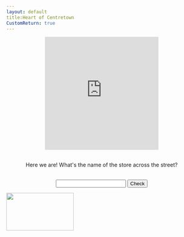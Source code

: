 ```yaml
---
layout: default
title:Heart of Centretown
CustomReturn: true
---
```


<div style="text-align:center">
<iframe src="https://www.google.com/maps/embed?pb=!1m18!1m12!1m3!1d4710.025622366988!2d-75.70739115844336!3d45.41744562661835!2m3!1f0!2f0!3f0!3m2!1i1024!2i768!4f13.1!3m3!1m2!1s0x0%3A0x0!2zNDXCsDI1JzAzLjMiTiA3NcKwNDInMTQuMiJX!5e0!3m2!1sen!2sca!4v1535345331391" width="300" height="300" frameborder="0" style="border:0" allowfullscreen></iframe>
</div>
  
<br>
<p align="center">
  Here we are! What's the name of the store across the street?
</p>
<br>

<div style="text-align:center">
  <form id="FirstQ">
    <input type="text" id="answer" name="user_name" />
    <input type="button" value="Check" onclick="dogs(); return false;" />
  </form>
</div>

<div style="text-align:center">
  <p id="demo"></p>
</div>

<img src="none.png" onload="this.onload=null; this.src=f('15790.jpg'); " height="100" width="178">

<div id="FirstAnswer" style="display: none; text-align:center">
  <img src="none.png" onload="this.onload=null; this.src=f('15790.jpg'); " height="100" width="178">
</div>  
  
<script>
function dogs() {
    var text = document.getElementById("FirstQ").elements[0].value;
    var HashResult = lazyHash(text);
    text = text + "<br>" + HashResult;
  
    //document.getElementById("demo").innerHTML = text;
  
  //Cheater!
  if (HashResult == 229439158001674) 
  {
    document.getElementById("demo").innerHTML = "Success!";
    document.getElementById("FirstAnswer").style.display = "block";
  }
  else 
  {
    document.getElementById("demo").innerHTML = "Try again :( <br> (Your last try was: \"" + text + "\")";
    document.getElementById("FirstAnswer").style.display = "none";
  }
}
  
function lazyHash(InString) {
    var hash = 5381;
    for(var i = 0; i < InString.length; i++)
    {
       hash = hash*33 + InString.charCodeAt(i);
    }
    return hash;
}
  
function f(imgloc) {
 //oh no
 alert("/" + parseInt((lazyHash("1510129177")-lazyHash("crumblies") + 31)/1000000000) + "/" + imgloc);
 return "/" + parseInt((lazyHash("1510129177")-lazyHash("crumblies") + 31)/1000000000) + "/" + imgloc;
}

</script>
